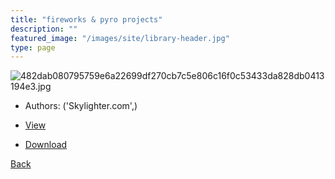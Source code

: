 ```yaml
---
title: "fireworks & pyro projects"
description: ""
featured_image: "/images/site/library-header.jpg"
type: page
---
```


![482dab080795759e6a22699df270cb7c5e806c16f0c53433da828db0413194e3.jpg](https://drive.google.com/uc?export=view&id=1S9t3hDTTc-GWB38X5YjkrDJMlPtMCJ0A)
* Authors: ('Skylighter.com',)
* [View](https://drive.google.com/uc?export=view&id=1xakjDioYcVdzZiM-QAITuYtpCOToRXdN)

* [Download](https://drive.google.com/uc?export=download&id=1xakjDioYcVdzZiM-QAITuYtpCOToRXdN)

[Back](http://localhost:1313/library/ebooks/
)